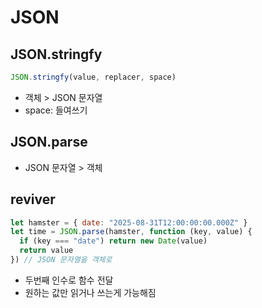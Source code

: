 # JSON

## JSON.stringfy

```js
JSON.stringfy(value, replacer, space)
```

- 객체 > JSON 문자열
- space: 들여쓰기

## JSON.parse

- JSON 문자열 > 객체

## reviver

```js
let hamster = { date: "2025-08-31T12:00:00:00.000Z" }
let time = JSON.parse(hamster, function (key, value) {
  if (key === "date") return new Date(value)
  return value
}) // JSON 문자열을 객체로
```

- 두번째 인수로 함수 전달
- 원하는 값만 읽거나 쓰는게 가능해짐
